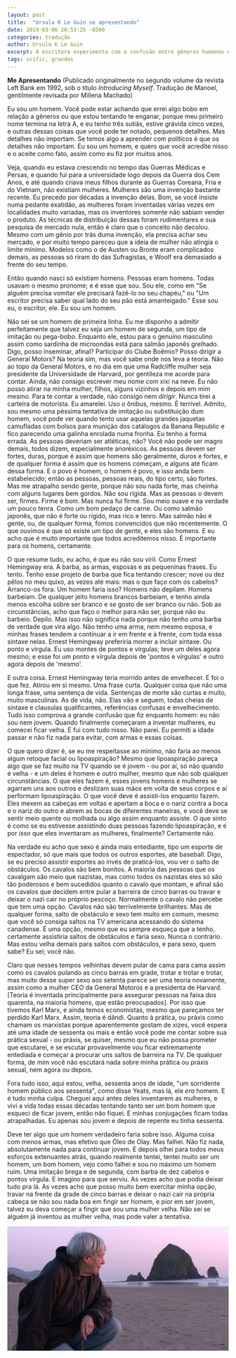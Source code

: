 ```yaml
---
layout: post
title:  "Ursula K Le Guin se apresentando"
date: 2019-03-06 20:53:25 -0500
categories: tradução
author: Ursula K Le Guin
excerpt: A escritora experimenta com a confusão entre gêneros humanos e literários, inflamando a imaginação de alternativas mais esperançosas 
tags: scific, grandes
---
```


**Me Apresentando** (Publicado originalmente no segundo volume da revista Left Bank em 1992, sob o título *Introducing Myself*. Tradução de Manoel, gentilmente revisada por Millena Machado)

Eu sou um homem. Você pode estar achando que errei algo bobo em relação a gêneros ou que estou tentando te enganar, porque meu primeiro nome termina na letra A, e eu tenho três sutiãs, estive grávida cinco vezes, e outras dessas coisas que você pode ter notado, pequenos detalhes. Mas detalhes não importam. Se temos algo a aprender com políticos é que os detalhes não importam. Eu sou um homem, e quero que você acredite nisso e o aceite como fato, assim como eu fiz por muitos anos.

Veja, quando eu estava crescendo no tempo das Guerras Médicas e Persas, e quando fui para a universidade logo depois da Guerra dos Cem Anos, e até quando criava meus filhos durante as Guerras Coreana, Fria e do Vietnam, não existiam mulheres. Mulheres são uma invenção bastante recente. Eu precedo por décadas a invenção delas. Bom, se você insiste numa pedante exatidão, as mulheres foram inventadas várias vezes em localidades muito variadas, mas os inventores somente não sabiam vender o produto. As técnicas de distribuição dessas foram rudimentares e sua pesquisa de mercado nula, então é claro que o conceito não decolou. Mesmo com um gênio por trás duma invenção, ela precisa achar seu mercado, e por muito tempo pareceu que a ideia de mulher não atingia o limite mínimo. Modelos como o de Austen ou Bronte eram complicados demais, as pessoas só riram do das Sufragistas, e Woolf era demasiado a frente do seu tempo.

Então quando nasci só existiam homens. Pessoas eram homens. Todas usavam o mesmo pronome; e é esse que sou. Sou ele, como em "Se alguém precisa vomitar ele precisará fazê-lo no seu chapéu," ou "Um escritor precisa saber qual lado do seu pão está amanteigado." Esse sou eu, o escritor, ele. Eu sou um homem.

Não sei se um homem de primeira linha. Eu me disponho a admitir perfeitamente que talvez eu seja um homem de segunda, um tipo de imitação ou pega-bobo. Enquanto ele, estou para o genuíno masculino assim como sardinha de microondas está para salmão japonês grelhado. Digo, posso inseminar, afinal? Participar do Clube Boêmio? Posso dirigir a General Motors? Na teoria sim, mas você sabe onde nos leva a teoria. Não ao topo da General Motors, e no dia em que uma Radcliffe mulher seja presidente da Universidade de Harvard, por gentileza me acorde para contar. Ainda, não consigo escrever meu nome com xixi na neve. Eu não posso atirar na minha mulher, filhos, alguns vizinhos e depois em mim mesmo. Para te contar a verdade, não consigo nem *dirigir*. Nunca tirei a carteira de motorista. Eu amarelei. Uso o ônibus, mesmo. É terrível. Admito, sou mesmo uma péssima tentativa de imitação ou substituição dum homem, você pode ver quando tento usar aquelas grandes jaquetas camufladas com bolsos para munição dos catálogos da Banana Republic e fico parecendo uma galinha enrolada numa fronha. Eu tenho a forma errada. As pessoas deveriam ser atléticas, não? Você não pode ser magro demais, todos dizem, especialmente anoréxicos. As pessoas devem ser fortes, duras, porque é assim que homens são geralmente, duros e fortes, e de qualquer forma é assim que os homens começam, e alguns até ficam dessa forma. E o povo é homem, o homem é povo, e isso anda bem estabelecido; então as pessoas, pessoas reais, do tipo certo, são fortes. Mas me atrapalho sendo gente, porque não sou nada forte, mas cheinha com alguns lugares bem gordos. Não sou rígida. Mas as pessoas o devem ser, firmes. Firme é bom. Mas nunca fui firme. Sou meio suave e na verdade um pouco tenra. Como um bom pedaço de carne. Ou como salmão japonês, que não é forte ou rígido, mas rico e tenro. Mas salmão não é gente, ou, de qualquer forma, fomos convencidos que não recentemente. O que ouvimos é que só existe um tipo de gente, e eles são homens. E eu acho que é muito importante que todos acreditemos nisso. É importante para os homens, certamente.

O que resume tudo, eu acho, é que eu não sou viril. Como Ernest Hemingway era. A barba, as armas, esposas e as pequeninas frases. Eu tento. Tenho esse projeto de barba que fica tentando crescer; nove ou dez pêlos no meu quixo, as vezes até mais: mas o que faço com os cabelos? Arranco-os fora. Um homem faria isso? Homens não depilam. Homens barbeiam. De qualquer jeito homens brancos barbeiam, e tenho ainda menos escolha sobre ser branco e se gosto de ser branco ou não. Sob as circunstâncias, acho que faço o melhor para não ser, porque não eu barbeio. Depilo. Mas isso não significa nada porque não tenho uma barba de verdade que vira algo. Não tenho uma arma, nem mesmo  esposa, e minhas frases tendem a continuar a ir em frente e à frente, com toda essa sintaxe nelas. Ernest Hemingway preferiria morrer a incluir sintaxe. Ou ponto e vírgula. Eu uso montes de pontos e vírgulas; teve um deles agora mesmo; e esse foi um ponto e vírgula depois de 'pontos e vírgulas' e outro agora depois de 'mesmo'.

E outra coisa. Ernest Hemingway teria morrido antes de envelhecer. E foi o que fez. Atirou em si mesmo. Uma frase curta. Qualquer coisa que não uma longa frase, uma sentença de vida. Sentenças de morte são curtas e muito, muito masculinas. As de vida, não. Elas vão e seguem, todas cheias de sintaxe e clausulas qualificantes, referências confusas e envelhecimento. Tudo isso comprova a grande confusão que fiz enquanto homem: eu não sou nem jovem. Quando finalmente começaram a inventar mulheres, eu comecei ficar velha. E fui com tudo nisso. Não parei. Eu permiti a idade passar e não fiz nada para evitar, com armas e essas coisas.

O que quero dizer é, se eu me respeitasse ao mínimo, não faria ao menos algum retoque facial ou lipoaspiração? Mesmo que lipoaspiração pareça algo que se faz muito na TV quando se é jovem - ou por aí, só não quando é velha - e um deles é homem e outro mulher, mesmo que não sob qualquer circunstâncias. O que eles fazem é, esses jovens homens e mulheres se agarram uns aos outros e deslizam suas mãos em volta de seus corpos e aí performam lipoaspiração. O que você deve é assisti-los enquanto fazem. Eles mexem as cabeças em voltas e apertam a boca e o nariz contra a boca e o nariz do outro e abrem as bocas de diferentes maneiras, e você deve se sentir meio quente ou molhada ou algo assim enquanto assiste. O que sinto é como se eu estivesse assistindo duas pessoas fazendo lipoaspiração, e é por *isso* que eles inventaram as mulheres, finalmente? Certamente não.

Na verdade eu acho que sexo é ainda mais entediante, tipo um esporte de espectador, só que mais que todos os outros esportes, até baseball. Digo, se eu preciso assistir esportes ao invés de praticá-los, vou ver o salto de obstáculos.  Os cavalos são bem bonitos. A maioria das pessoas que os cavalgam são meio que nazistas, mas como todos os nazistas eles só são tão poderosos e bem sucedidos quanto o cavalo que montam, e afinal são os cavalos que decidem entre pular a barreira de cinco barras ou travar e deixar o nazi cair no próprio pescoço. Normalmente o cavalo não percebe que tem uma opção. Cavalos não são terrivelmente brilhantes. Mas de qualquer forma, salto de obstáculo e sexo tem muito em comum, mesmo que você só consiga saltos na TV americana acessando do sistema canadense. É uma opção, mesmo que eu sempre esqueça que a tenho, certamente assistiria saltos de obstáculos e faria sexo. Nunca o contrário. Mas estou velha demais para saltos com obstáculos, e para sexo, quem sabe? Eu sei; você não.

Claro que nesses tempos velhinhas devem pular de cama para cama assim como os cavalos pulando as cinco barras em grade, trotar e trotar e trotar, mas muito desse super sexo aos setenta parece ser uma teoria novamente, assim como a mulher CEO da General Motoros e a presidenta de Harvard. [Teoria é inventada principalmente para assegurar pessoas na faixa dos quarenta, na maioria homens, que estão preocupados]. Por isso que tivemos Karl Marx, e ainda temos economistas, mesmo que pareçamos ter perdido Karl Marx. Assim, teoria é dândi. Quanto à prática, ou práxis como chamam os marxistas porque aparentemente gostam de xizes, você espera até uma idade de sessenta ou mais e então você pode me contar sobre sua prática sexual - ou práxis, se quiser, mesmo que eu não possa prometer que escutarei, e se escutar provavelmente vou ficar extremamente entediada e começar a procurar uns saltos de barreira na TV. De qualquer forma, de mim você não escutará nada sobre minha prática ou práxis sexual, nem agora ou depois.

Fora tudo isso, aqui estou, velha, sessenta anos de idade, "um sorridente homem público aos sessenta", como disse Yeats, mas lá, ele *era* homem. E é tudo minha culpa. Cheguei aqui antes deles inventarem as mulheres, e vivi a vida todas essas décadas tentando tanto ser um bom homem que esqueci de ficar jovem, então não fiquei. E minhas conjugações ficam todas atrapalhadas. Eu apenas sou jovem e depois de repente eu tinha sessenta.

Deve ter algo que um homem verdadeiro faria sobre isso. Alguma coisa com menos armas, mas efetivo que Óleo de Olay. Mas falhei. Não fiz nada, absolutamente nada para continuar jovem. E depois olhei para todos meus esforços extenuantes atrás, quando realmente tentei, tentei muito ser um homem, um bom homem, vejo como falhei e sou no máximo um homem ruim. Uma imitação brega e de segunda, com barba de dez cabelos e pontos vírgula. E imagino para que serviu. As vezes acho que podia deixar tudo pra lá. As vezes acho que posso muito bem exercitar minha opção, travar na frente da grade de cinco barras e deixar o nazi cair na própria cabeça se não sou nada boa em fingir ser homem, e pior em ser jovem, talvez eu deva começar a fingir que sou uma mulher velha. Não sei se alguém já inventou as mulher velha, mas pode valer a tentativa.

!["Acredito que tempos difíceis virão, e vamos querer as vozes dos escritores que conseguirem ver alternativas ao modo que vivemos agora, e através da nossa sociedade amedrontada e suas tecnologias obsessivas, para outros modos de ser. E até imaginar fundamentos reais para esperança." Ursula num discurso no National Book Award](/images/WorldsOf_3.jpg)
